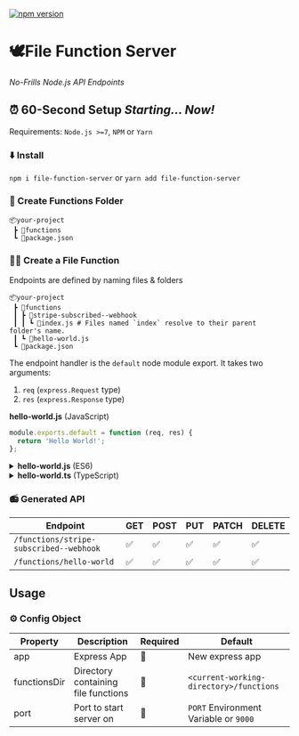 [![npm version](https://badge.fury.io/js/file-function-server.svg)](https://badge.fury.io/js/file-function-server)

# 🕊File Function Server

*No-Frills Node.js API Endpoints*

<!-- *So simple a neanderthal could use it*
 <img src="https://media.giphy.com/media/8xsrNAZGhTCW4/source.gif" height="200"/> -->

## ⏰ 60-Second Setup *Starting... Now!*
Requirements: `Node.js >=7`, `NPM` or `Yarn`

### ⬇️ Install
`
npm i file-function-server
`
or 
`
yarn add file-function-server
`

### 📂 Create Functions Folder
```
📦your-project
 ┣ 📂functions
 ┗ 📜package.json
``` 

### 👨‍🏭 Create a File Function
Endpoints are defined by naming files & folders
```
📦your-project
 ┣ 📂functions
 ┃ ┣ 📂stripe-subscribed--webhook
 ┃ ┃ ┗ 📜index.js # Files named `index` resolve to their parent folder's name.
 ┃ ┗ 📜hello-world.js
 ┗ 📜package.json
``` 
The endpoint handler is the `default` node module export. It takes two arguments: 
1. `req` (`express.Request` type) 
2. `res` (`express.Response` type)

**hello-world.js** (JavaScript)
```javascript
module.exports.default = function (req, res) {
  return 'Hello World!';
};

```

<details>
 <summary><b>hello-world.js</b> (ES6)</summary>
<p>

```javascript
export default (req, res) => 'Hello World!';
```

</p>
</details>  

<details>
 <summary><b>hello-world.ts</b> (TypeScript)</summary>
<p>

```typescript
import { FileFunctionHandler } from 'file-function-server';

export default ((req, res) => {
 // Intellisense enabled!
 return 'Hello World!';
}) as FileFunctionHandler;
```

</p>
</details>  

### 📻 Generated API

| Endpoint| GET | POST | PUT | PATCH | DELETE |
|---------------------------------------|-----|------|-----|-------|--------|
| `/functions/stripe-subscribed--webhook` | ✅|✅| ✅|✅| ✅|
| `/functions/hello-world` |✅|✅|✅|✅|✅|

<!-- generated with https://www.tablesgenerator.com/markdown_tables# -->

## Usage

### ⚙️ Config Object 
| Property     | Description                         | Required | Default                                 |
|--------------|-------------------------------------|----------|-----------------------------------------|
| app          | Express App                         | 🚫        | New express app                         |
| functionsDir | Directory containing file functions | 🚫        | `<current-working-directory>/functions` |
| port         | Port to start server on             | 🚫        | `PORT` Environment Variable or `9000`   |

<!-- <img height="100" src="https://media.giphy.com/media/l41Yd4OGP1NDJRKdq/giphy.gif"/> -->
